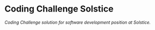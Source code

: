 # Coding Challenge Solstice

*Coding Challenge solution for software development position at Solstice.*
